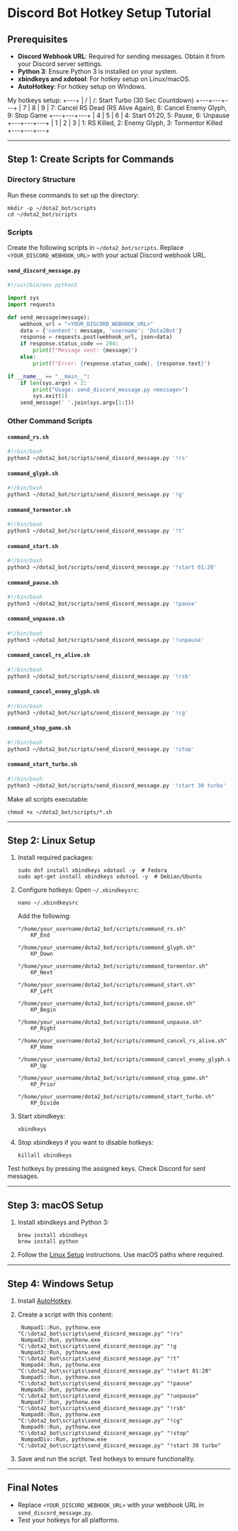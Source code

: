 # Discord Bot Hotkey Setup Tutorial

## Prerequisites

- **Discord Webhook URL**: Required for sending messages. Obtain it from your Discord server settings.
- **Python 3**: Ensure Python 3 is installed on your system.
- **xbindkeys and xdotool**: For hotkey setup on Linux/macOS.
- **AutoHotkey**: For hotkey setup on Windows.

My hotkeys setup:
    +---+
    | / |     /: Start Turbo (30 Sec Countdown)
+---+---+---+
| 7 | 8 | 9 | 7: Cancel RS Dead (RS Alive Again), 8: Cancel Enemy Glyph, 9: Stop Game
+---+---+---+
| 4 | 5 | 6 | 4: Start 01:20, 5: Pause, 6: Unpause
+---+---+---+
| 1 | 2 | 3 | 1: RS Killed, 2: Enemy Glyph, 3: Tormentor Killed
+---+---+---+

---

## Step 1: Create Scripts for Commands

### Directory Structure

Run these commands to set up the directory:

```
mkdir -p ~/dota2_bot/scripts
cd ~/dota2_bot/scripts
```

### Scripts

Create the following scripts in `~/dota2_bot/scripts`. Replace `<YOUR_DISCORD_WEBHOOK_URL>` with your actual Discord webhook URL.

#### `send_discord_message.py`

```python
#!/usr/bin/env python3

import sys
import requests

def send_message(message):
    webhook_url = "<YOUR_DISCORD_WEBHOOK_URL>"
    data = {'content': message, 'username': 'Dota2Bot'}
    response = requests.post(webhook_url, json=data)
    if response.status_code == 204:
        print(f"Message sent: {message}")
    else:
        print(f"Error: {response.status_code}, {response.text}")

if __name__ == "__main__":
    if len(sys.argv) < 2:
        print("Usage: send_discord_message.py <message>")
        sys.exit(1)
    send_message(' '.join(sys.argv[1:]))
```

### Other Command Scripts
#### `command_rs.sh`
```bash
#!/bin/bash
python3 ~/dota2_bot/scripts/send_discord_message.py '!rs'
```

#### `command_glyph.sh`
```bash
#!/bin/bash
python3 ~/dota2_bot/scripts/send_discord_message.py '!g'
```

#### `command_tormentor.sh`
```bash
#!/bin/bash
python3 ~/dota2_bot/scripts/send_discord_message.py '!t'
```

#### `command_start.sh`
```bash
#!/bin/bash
python3 ~/dota2_bot/scripts/send_discord_message.py '!start 01:20'
```

#### `command_pause.sh`
```bash
#!/bin/bash
python3 ~/dota2_bot/scripts/send_discord_message.py '!pause'
```

#### `command_unpause.sh`
```bash
#!/bin/bash
python3 ~/dota2_bot/scripts/send_discord_message.py '!unpause'
```

#### `command_cancel_rs_alive.sh`
```bash
#!/bin/bash
python3 ~/dota2_bot/scripts/send_discord_message.py '!rsb'
```

#### `command_cancel_enemy_glyph.sh`
```bash
#!/bin/bash
python3 ~/dota2_bot/scripts/send_discord_message.py '!cg'
```

#### `command_stop_game.sh`
```bash
#!/bin/bash
python3 ~/dota2_bot/scripts/send_discord_message.py '!stop'
```

#### `command_start_turbo.sh`
```bash
#!/bin/bash
python3 ~/dota2_bot/scripts/send_discord_message.py '!start 30 turbo'
```

Make all scripts executable:

```
chmod +x ~/dota2_bot/scripts/*.sh
```

---

## Step 2: Linux Setup

1. Install required packages:
   ```
   sudo dnf install xbindkeys xdotool -y  # Fedora
   sudo apt-get install xbindkeys xdotool -y  # Debian/Ubuntu
   ```

2. Configure hotkeys:
   Open `~/.xbindkeysrc`:
   ```
   nano ~/.xbindkeysrc
   ```

    Add the following:
   ```
   "/home/your_username/dota2_bot/scripts/command_rs.sh"
       KP_End

   "/home/your_username/dota2_bot/scripts/command_glyph.sh"
       KP_Down

   "/home/your_username/dota2_bot/scripts/command_tormentor.sh"
       KP_Next

   "/home/your_username/dota2_bot/scripts/command_start.sh"
       KP_Left

   "/home/your_username/dota2_bot/scripts/command_pause.sh"
       KP_Begin

   "/home/your_username/dota2_bot/scripts/command_unpause.sh"
       KP_Right

   "/home/your_username/dota2_bot/scripts/command_cancel_rs_alive.sh"
       KP_Home

   "/home/your_username/dota2_bot/scripts/command_cancel_enemy_glyph.sh"
       KP_Up

   "/home/your_username/dota2_bot/scripts/command_stop_game.sh"
       KP_Prior

   "/home/your_username/dota2_bot/scripts/command_start_turbo.sh"
       KP_Divide
   ```

3. Start xbindkeys:
   ```
   xbindkeys
   ```
3. Stop xbindkeys if you want to disable hotkeys:
   ```
   killall xbindkeys
   ```
   
Test hotkeys by pressing the assigned keys. Check Discord for sent messages.

---

## Step 3: macOS Setup

1. Install xbindkeys and Python 3:
   ```
   brew install xbindkeys
   brew install python
   ```

2. Follow the [Linux Setup](#step-2-linux-setup) instructions. Use macOS paths where required.

---

## Step 4: Windows Setup

1. Install [AutoHotkey](https://www.autohotkey.com/).

2. Create a script with this content:
   ```ahk
    Numpad1::Run, pythonw.exe "C:\dota2_bot\scripts\send_discord_message.py" "!rs"
    Numpad2::Run, pythonw.exe "C:\dota2_bot\scripts\send_discord_message.py" "!g
    Numpad3::Run, pythonw.exe "C:\dota2_bot\scripts\send_discord_message.py" "!t"
    Numpad4::Run, pythonw.exe "C:\dota2_bot\scripts\send_discord_message.py" "!start 01:20"
    Numpad5::Run, pythonw.exe "C:\dota2_bot\scripts\send_discord_message.py" "!pause"
    Numpad6::Run, pythonw.exe "C:\dota2_bot\scripts\send_discord_message.py" "!unpause"
    Numpad7::Run, pythonw.exe "C:\dota2_bot\scripts\send_discord_message.py" "!rsb"
    Numpad8::Run, pythonw.exe "C:\dota2_bot\scripts\send_discord_message.py" "!cg"
    Numpad9::Run, pythonw.exe "C:\dota2_bot\scripts\send_discord_message.py" "!stop"
    NumpadDiv::Run, pythonw.exe "C:\dota2_bot\scripts\send_discord_message.py" "!start 30 turbo"

   ```

3. Save and run the script. Test hotkeys to ensure functionality.

---

## Final Notes

- Replace `<YOUR_DISCORD_WEBHOOK_URL>` with your webhook URL in `send_discord_message.py`.
- Test your hotkeys for all platforms.
